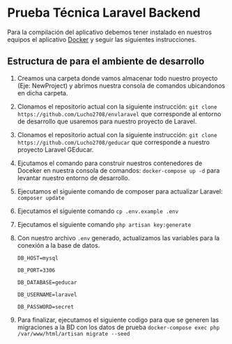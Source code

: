 # Prueba Técnica Laravel Backend

Para la compilación del aplicativo debemos tener instalado en nuestros equipos el aplicativo [Docker](https://docs.docker.com/get-docker/) y seguir las siguientes instrucciones.

## Estructura de para el ambiente de desarrollo

1. Creamos una carpeta donde vamos almacenar todo nuestro proyecto (Eje: NewProject) y abrimos nuestra consola de comandos ubicandonos en dicha carpeta.

2. Clonamos el repositorio actual con la siguiente instrucción: `git clone https://github.com/Lucho2708/envlaravel` que corresponde al entorno de desarrollo que usaremos para nuestro proyecto de Laravel.

3. Clonamos el repositorio actual con la siguiente instrucción: `git clone https://github.com/Lucho2708/geducar` que corresponde a nuestro proyecto Laravel GEducar.

4. Ejcutamos el comando para construir nuestros contenedores de Doceker en nuestra consola de comandos: `docker-compose up -d` para levantar nuestro entorno de desarrollo.

5. Ejecutamos el siguiente comando de composer para actualizar Laravel: `composer update`

6. Ejecutamos el siguiente comando `cp .env.example .env`

7. Ejecutamos el siguiente comando `php artisan key:generate`

8. Con nuestro archivo `.env` generado, actualizamos las variables para la  conexión a la base de datos.

    `DB_HOST=mysql`

    `DB_PORT=3306`

    `DB_DATABASE=geducar`

    `DB_USERNAME=laravel`

    `DB_PASSWORD=secret`

9. Para finalizar, ejecutamos el siguiente codigo para que se generen las migraciones a la BD con los datos de prueba `docker-compose exec php /var/www/html/artisan migrate --seed`